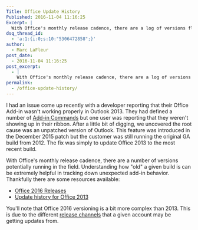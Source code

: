 ```yaml
---
Title: Office Update History
Published: 2016-11-04 11:16:25
Excerpt: |
  With Office's monthly release cadence, there are a log of versions floating out in the field. Understanding how "old" a given buid is can be extremely helpful in tracking down unexpected add-in behavior. Thankfully there are some resources available.
dsq_thread_id:
  - 'a:1:{i:0;s:10:"5306472858";}'
author:
  - Marc LaFleur
post_date:
  - 2016-11-04 11:16:25
post_excerpt:
  - |
    With Office's monthly release cadence, there are a log of versions floating out in the field. Understanding how "old" a given buid is can be extremely helpful in tracking down unexpected add-in behavior. Thankfully there are some resources available.
permalink:
  - /office-update-history/
---
```

I had an issue come up recently with a developer reporting that their Office Add-in wasn't working properly in Outlook 2013. They had defined a number of <a href="https://dev.office.com/docs/add-ins/outlook/add-in-commands-for-outlook">Add-in Commands</a> but one user was reporting that they weren't showing up in their ribbon. After a little bit of digging, we uncovered the root cause was an unpatched version of Outlook. This feature was introduced in the December 2015 patch but the customer was still running the original GA build from 2012. The fix was simply to update Office 2013 to the most recent build.

With Office's monthly release cadence, there are a number of versions potentially running in the field. Understanding how "old" a given build is can be extremely helpful in tracking down unexpected add-in behavior. Thankfully there are some resources available:
<ul>
 	<li><a href="https://technet.microsoft.com/en-us/office/mt465751">Office 2016 Releases</a></li>
 	<li><a href="https://support.office.com/en-us/article/Update-history-for-Office-2013-19214f38-85b7-4734-b2f8-a6a598bb0117?ui=en-US&amp;rs=en-US&amp;ad=US&amp;fromAR=1">Update history for Office 2013</a></li>
</ul>
You'll note that Office 2016 versioning is a bit more complex than 2013. This is due to the different <a href="https://technet.microsoft.com/library/mt455210.aspx">release channels</a> that a given account may be getting updates from.